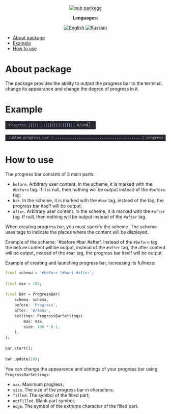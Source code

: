 <div align="center">

[![pub package](https://img.shields.io/pub/v/cli_progress_bar.svg?label=cli_progress_bar&color=blue)](https://pub.dev/packages/cli_progress_bar)

**Languages:**
  
[![English](https://img.shields.io/badge/Language-English-blue?style=?style=flat-square)](README.md)
[![Russian](https://img.shields.io/badge/Language-Russian-blue?style=?style=flat-square)](README.ru.md)

</div>

- [About package](#about-package)
- [Example](#example)
- [How to use](#how-to-use)

# About package

The package provides the ability to output the progress bar to the terminal, change its appearance and change the degree of progress in it.

# Example

![Alt Text](https://raw.githubusercontent.com/GlebBatykov/cli_progress_bar/main/doc/gifs/1.gif)

![Alt Text](https://raw.githubusercontent.com/GlebBatykov/cli_progress_bar/main/doc/gifs/2.gif)

# How to use

The progress bar consists of 3 main parts:

- `before`. Arbitrary user content. In the scheme, it is marked with the `#before` tag. If it is null, then nothing will be output instead of the `#before` tag;
- `bar`. In the scheme, it is marked with the `#bar` tag, instead of the tag, the progress bar itself will be output;
- `after`. Arbitrary user content. In the scheme, it is marked with the `#after` tag. If null, then nothing will be output instead of the `#after` tag.

When creating progress bar, you must specify the scheme. The scheme uses tags to indicate the places where the content will be displayed.

Example of the scheme: '#before #bar #after'. Instead of the `#before` tag, the before content will be output, instead of the `#after` tag, the after content will be output, instead of the `#bar` tag, the progress bar itself will be output.

Example of creating and launching progress bar, increasing its fullness:

```dart
final schema = '#before [#bar] #after';

final max = 100;

final bar = ProgressBar(
    schema: schema,
    before: 'Progress',
    after: '0/$max',
    settings: ProgressBarSettings(
        max: max,
        size: 100 * 0.1,
    ),
);

bar.start();

bar.update(10);
```

You can change the appearance and settings of your progress bar using `ProgressBarSettings`:

- `max`. Maximum progress;
- `size`. The size of the progress bar in characters;
- `filled`. The symbol of the filled part;
- `notFilled`. Blank part symbol;
- `edge`. The symbol of the extreme character of the filled part.
